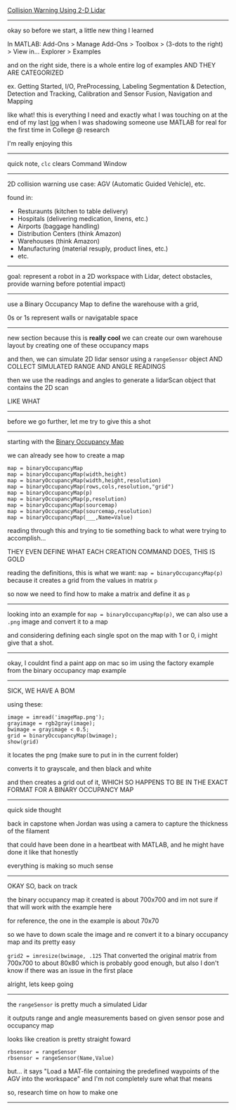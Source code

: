 [Collision Warning Using 2-D Lidar](https://www.mathworks.com/help/releases/R2024b/lidar/ug/collision-warning-using-2d-lidar.html)<p>

---

okay so before we start, a little new thing I learned<p>
In MATLAB: Add-Ons > Manage Add-Ons > Toolbox > (3-dots to the right) > View in... Explorer > Examples<p>
and on the right side, there is a whole entire log of examples AND THEY ARE CATEGORIZED<p>
ex. Getting Started, I/O, PreProcessing, Labeling Segmentation & Detection, Detection and Tracking, Calibration and Sensor Fusion, Navigation and Mapping<p>
like what! this is everything I need and exactly what I was touching on at the end of my last [log](https://github.com/Coop-de-gra/SLAM-Project/blob/2258c9603e8a6871cad05ce08ceb69c0f7c05d5d/MATLAB%20(%26%20Simulink)/Sandbox/Logs%40Lidar_Toolbox_GettingStarted.md) when I was shadowing someone use MATLAB for real for the first time in College @ research <p>
I'm really enjoying this<p>

---

quick note, `clc` clears Command Window<p>

---

2D collision warning use case: AGV (Automatic Guided Vehicle), etc.<p>
found in: <p>
  * Resturaunts (kitchen to table delivery)
  * Hospitals (delivering medication, linens, etc.)
  * Airports (baggage handling)
  * Distribution Centers (think Amazon)
  * Warehouses (think Amazon)
  * Manufacturing (material resuply, product lines, etc.)
  * etc.

---

goal: represent a robot in a 2D workspace with Lidar, detect obstacles, provide warning before potential impact)

---

use a Binary Occupancy Map to define the warehouse with a grid, <p>
0s or 1s represent walls or navigatable space<p>

---

new section because this is **really cool**
we can create our own warehouse layout by creating one of these occupancy maps<p>
and then, we can simulate 2D lidar sensor using a `rangeSensor` object AND COLLECT SIMULATED RANGE AND ANGLE READINGS<p>
then we use the readings and angles to generate a lidarScan object that contains the 2D scan<p>
LIKE WHAT<p>

---

before we go further, let me try to give this a shot<p>

---

starting with the [Binary Occupancy Map](https://www.mathworks.com/help/releases/R2024b/nav/ref/binaryoccupancymap.html)<p>
we can already see how to create a map<p>
```
map = binaryOccupancyMap
map = binaryOccupancyMap(width,height)
map = binaryOccupancyMap(width,height,resolution)
map = binaryOccupancyMap(rows,cols,resolution,"grid")
map = binaryOccupancyMap(p)
map = binaryOccupancyMap(p,resolution)
map = binaryOccupancyMap(sourcemap)
map = binaryOccupancyMap(sourcemap,resolution)
map = binaryOccupancyMap(___,Name=Value)
```
reading through this and trying to tie something back to what were trying to accomplish...<p>
THEY EVEN DEFINE WHAT EACH CREATION COMMAND DOES, THIS IS GOLD<p>
reading the definitions, this is what we want: `map = binaryOccupancyMap(p)` because it creates a grid from the values in matrix `p`<p>
so now we need to find how to make a matrix and define it as `p`<p>

---

looking into an example for `map = binaryOccupancyMap(p)`, we can also use a `.png` image and convert it to a map<p>
and considering defining each single spot on the map with 1 or 0, i might give that a shot.

---

okay, I couldnt find a paint app on mac so im using the factory example from the binary occupancy map example<p>

---

SICK, WE HAVE A BOM<p>

using these:<p>
```
image = imread('imageMap.png');
grayimage = rgb2gray(image);
bwimage = grayimage < 0.5;
grid = binaryOccupancyMap(bwimage);
show(grid)
```
it locates the png (make sure to put in in the current folder)<p>
converts it to grayscale, and then black and white<p>
and then creates a grid out of it, WHICH SO HAPPENS TO BE IN THE EXACT FORMAT FOR A BINARY OCCUPANCY MAP<p>

---

quick side thought<p>
back in capstone when Jordan was using a camera to capture the thickness of the filament<p>
that could have been done in a heartbeat with MATLAB, and he might have done it like that honestly<p>
everything is making so much sense<p>

---

OKAY SO, back on track<p>
the binary occupancy map it created is about 700x700 and im not sure if that will work with the example here <p>
for reference, the one in the example is about 70x70 <p>
so we have to down scale the image and re convert it to a binary occupancy map and its pretty easy<p>
`grid2 = imresize(bwimage, .125`
That converted the original matrix from 700x700 to about 80x80 which is probably good enough, but also I don't know if there was an issue in the first place<p>
alright, lets keep going<p>

---

the `rangeSensor` is pretty much a simulated Lidar<p>
it outputs range and angle measurements based on given sensor pose and occupancy map<p>
looks like creation is pretty straight foward<p>
```
rbsensor = rangeSensor
rbsensor = rangeSensor(Name,Value)
```
but... it says "Load a MAT-file containing the predefined waypoints of the AGV into the workspace" and I'm not completely sure what that means<p>
so, research time on how to make one<p>

---



